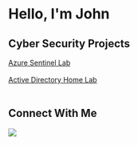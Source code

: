 <h1> Hello, I'm John </h1>



<h2>Cyber Security Projects</h2>
<a href="https://github.com/john9907/Azure-Cloud-Sentinel-Lab-SIEM-/blob/main/README.md">Azure Sentinel Lab</a>
<br />
<br />
<a href="https://github.com/john9907/Active-Directory-Lab">Active Directory Home Lab</a>
<br />
<br />
<h2>Connect With Me</h2>
<a href="https://www.linkedin.com/in/john-graham-4516ba272/"><img src="https://img.shields.io/badge/-LinkedIn-0072b1?&style=for-the-badge&logo=linkedin&logoColor=white" /></a>

